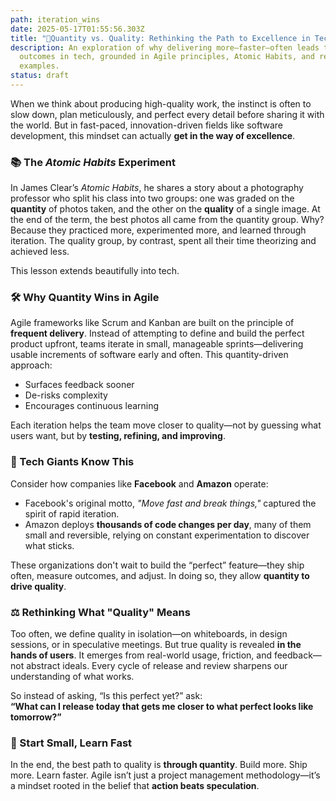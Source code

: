 ```yaml
---
path: iteration_wins
date: 2025-05-17T01:55:56.303Z
title: "🚀Quantity vs. Quality: Rethinking the Path to Excellence in Tech"
description: An exploration of why delivering more—faster—often leads to better
  outcomes in tech, grounded in Agile principles, Atomic Habits, and real-world
  examples.
status: draft
---
```

When we think about producing high-quality work, the instinct is often to slow down, plan meticulously, and perfect every detail before sharing it with the world. But in fast-paced, innovation-driven fields like software development, this mindset can actually **get in the way of excellence**.

### 📚 The *Atomic Habits* Experiment

In James Clear’s *Atomic Habits*, he shares a story about a photography professor who split his class into two groups: one was graded on the **quantity** of photos taken, and the other on the **quality** of a single image. At the end of the term, the best photos all came from the quantity group. Why? Because they practiced more, experimented more, and learned through iteration. The quality group, by contrast, spent all their time theorizing and achieved less.

This lesson extends beautifully into tech.

### 🛠️ Why Quantity Wins in Agile

Agile frameworks like Scrum and Kanban are built on the principle of **frequent delivery**. Instead of attempting to define and build the perfect product upfront, teams iterate in small, manageable sprints—delivering usable increments of software early and often. This quantity-driven approach:

* Surfaces feedback sooner
* De-risks complexity
* Encourages continuous learning

Each iteration helps the team move closer to quality—not by guessing what users want, but by **testing, refining, and improving**.

### 🧠 Tech Giants Know This

Consider how companies like **Facebook** and **Amazon** operate:

* Facebook's original motto, *"Move fast and break things,"* captured the spirit of rapid iteration.
* Amazon deploys **thousands of code changes per day**, many of them small and reversible, relying on constant experimentation to discover what sticks.

These organizations don't wait to build the “perfect” feature—they ship often, measure outcomes, and adjust. In doing so, they allow **quantity to drive quality**.

### ⚖️ Rethinking What "Quality" Means

Too often, we define quality in isolation—on whiteboards, in design sessions, or in speculative meetings. But true quality is revealed **in the hands of users**. It emerges from real-world usage, friction, and feedback—not abstract ideals. Every cycle of release and review sharpens our understanding of what works.

So instead of asking, “Is this perfect yet?” ask:\
**“What can I release today that gets me closer to what perfect looks like tomorrow?”**

### 🌱 Start Small, Learn Fast

In the end, the best path to quality is **through quantity**. Build more. Ship more. Learn faster. Agile isn’t just a project management methodology—it’s a mindset rooted in the belief that **action beats speculation**.